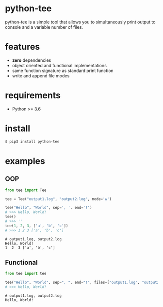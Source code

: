 # python-tee

python-tee is a simple tool that allows you to simultaneously print output to console and a variable number of files.

# features
- **zero** dependencies
- object oriented and functional implementations
- same function signature as standard print function 
- write and append file modes

# requirements

- Python >= 3.6

# install

```bash
$ pip3 install python-tee
```

# examples

## OOP
```python
from tee import Tee

tee = Tee("output1.log", "output2.log", mode='w')

tee("Hello", "World", sep=', ', end='!')
# >>> Hello, World!
tee()
# >>> ''
tee(1, 2, 3, ['a', 'b', 'c'])
# >>> 1 2 3 ['a', 'b', 'c']

```
```
# output1.log, output2.log
Hello, World!
1  2  3 ['a', 'b', 'c']
```

## Functional
```python
from tee import tee

tee("Hello", "World", sep=", ", end="!", files=["output1.log", "output2.log"], mode='w')
# >>> Hello, World!

```
```
# output1.log, output2.log
Hello, World!
```
